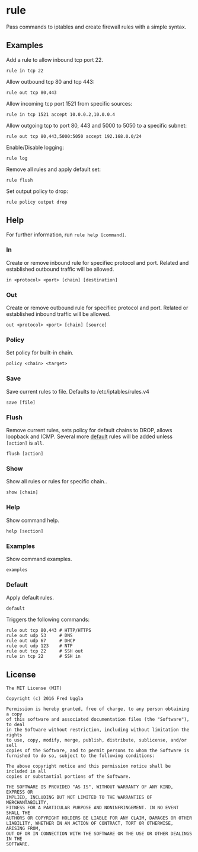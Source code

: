 # rule
Pass commands to iptables and create firewall rules with a simple syntax.

## Examples

Add a rule to allow inbound tcp port 22.

    rule in tcp 22

Allow outbound tcp 80 and tcp 443:

    rule out tcp 80,443

Allow incoming tcp port 1521 from specific sources:

    rule in tcp 1521 accept 10.0.0.2,10.0.0.4

Allow outgoing tcp to port 80, 443 and 5000 to 5050 to a specific subnet:

    rule out tcp 80,443,5000:5050 accept 192.168.0.0/24

Enable/Disable logging:

    rule log

Remove all rules and apply default set:

    rule flush
    
Set output policy to drop:

    rule policy output drop

## Help

For further information, run `rule help [command]`.

### In

Create or remove inbound rule for specifiec protocol and port. Related and established outbound traffic will be allowed.

    in <protocol> <port> [chain] [destination]

### Out

Create or remove outbound rule for specifiec protocol and port. Related or established inbound traffic will be allowed.

    out <protocol> <port> [chain] [source]

### Policy

Set policy for built-in chain.

    policy <chain> <target>

### Save

Save current rules to file. Defaults to /etc/iptables/rules.v4

    save [file]

### Flush

Remove current rules, sets policy for default chains to DROP, allows loopback and ICMP. Several more [default](#default) rules will be added unless `[action]` is `all`.

    flush [action]

### Show

Show all rules or rules for specific chain..

    show [chain]

### Help

Show command help.

    help [section]

### Examples

Show command examples.

    examples

### Default

Apply default rules.

    default

Triggers the following commands:

    rule out tcp 80,443 # HTTP/HTTPS
    rule out udp 53     # DNS
    rule out udp 67     # DHCP
    rule out udp 123    # NTP
    rule out tcp 22     # SSH out
    rule in tcp 22      # SSH in

## License

```
The MIT License (MIT)

Copyright (c) 2016 Fred Uggla

Permission is hereby granted, free of charge, to any person obtaining a copy
of this software and associated documentation files (the "Software"), to deal
in the Software without restriction, including without limitation the rights
to use, copy, modify, merge, publish, distribute, sublicense, and/or sell
copies of the Software, and to permit persons to whom the Software is
furnished to do so, subject to the following conditions:

The above copyright notice and this permission notice shall be included in all
copies or substantial portions of the Software.

THE SOFTWARE IS PROVIDED "AS IS", WITHOUT WARRANTY OF ANY KIND, EXPRESS OR
IMPLIED, INCLUDING BUT NOT LIMITED TO THE WARRANTIES OF MERCHANTABILITY,
FITNESS FOR A PARTICULAR PURPOSE AND NONINFRINGEMENT. IN NO EVENT SHALL THE
AUTHORS OR COPYRIGHT HOLDERS BE LIABLE FOR ANY CLAIM, DAMAGES OR OTHER
LIABILITY, WHETHER IN AN ACTION OF CONTRACT, TORT OR OTHERWISE, ARISING FROM,
OUT OF OR IN CONNECTION WITH THE SOFTWARE OR THE USE OR OTHER DEALINGS IN THE
SOFTWARE.
```
